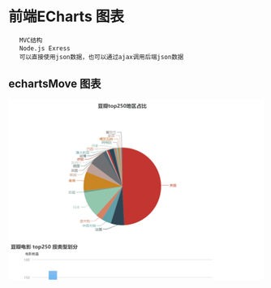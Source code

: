 # 前端ECharts 图表
       MVC结构
       Node.js Exress
       可以直接使用json数据，也可以通过ajax调用后端json数据


## echartsMove 图表

![](https://github.com/Fuyingxue/echartsMove/blob/master/echartsMove.gif "echartsMove")

